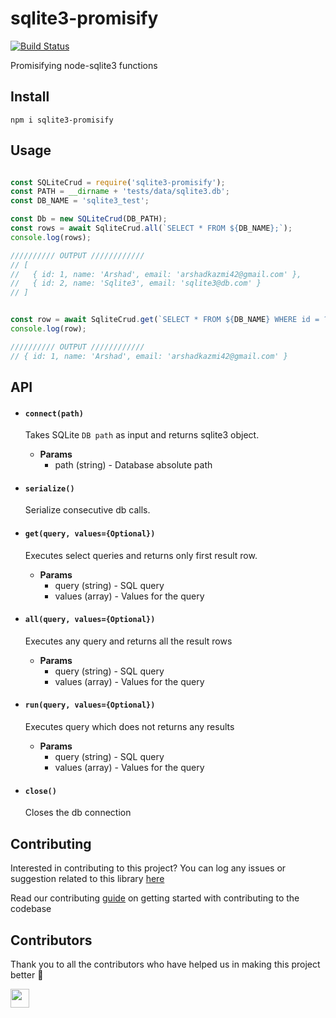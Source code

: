 # sqlite3-promisify

[![Build Status](https://api.travis-ci.com/arshadkazmi42/sqlite3-promisify.svg?branch=master)](https://api.travis-ci.com/arshadkazmi42/sqlite3-promisify)

Promisifying node-sqlite3 functions

## Install

```
npm i sqlite3-promisify
```

## Usage

```javascript

const SQLiteCrud = require('sqlite3-promisify');
const PATH = __dirname + 'tests/data/sqlite3.db';
const DB_NAME = 'sqlite3_test';

const Db = new SQLiteCrud(DB_PATH);
const rows = await SqliteCrud.all(`SELECT * FROM ${DB_NAME};`);
console.log(rows);

////////// OUTPUT ////////////
// [ 
//   { id: 1, name: 'Arshad', email: 'arshadkazmi42@gmail.com' },
//   { id: 2, name: 'Sqlite3', email: 'sqlite3@db.com' }
// ]


const row = await SqliteCrud.get(`SELECT * FROM ${DB_NAME} WHERE id = ?;`, [1]);
console.log(row);

////////// OUTPUT ////////////
// { id: 1, name: 'Arshad', email: 'arshadkazmi42@gmail.com' }
```

## API

- #### `connect(path)`
  Takes SQLite `DB path` as input and returns sqlite3 object.
  - **Params**
    - path (string) - Database absolute path

- #### `serialize()`
  Serialize consecutive db calls.

- #### `get(query, values={Optional})`
  Executes select queries and returns only first result row. 
  - **Params**
    - query (string) - SQL query
    - values (array) - Values for the query

- #### `all(query, values={Optional})`
  Executes any query and returns all the result rows
  - **Params**
    - query (string) - SQL query
    - values (array) - Values for the query

- #### `run(query, values={Optional})`
  Executes query which does not returns any results
  - **Params**
    - query (string) - SQL query
    - values (array) - Values for the query

- #### `close()`
  Closes the db connection

## Contributing

Interested in contributing to this project?
You can log any issues or suggestion related to this library [here](https://github.com/arshadkazmi42/sqlite3-promisify/issues/new)

Read our contributing [guide](CONTRIBUTING.md) on getting started with contributing to the codebase

## Contributors

Thank you to all the contributors who have helped us in making this project better :raised_hands:

<a href="https://github.com/arshadkazmi42"><img src="https://github.com/arshadkazmi42.png" width="30" /></a>


